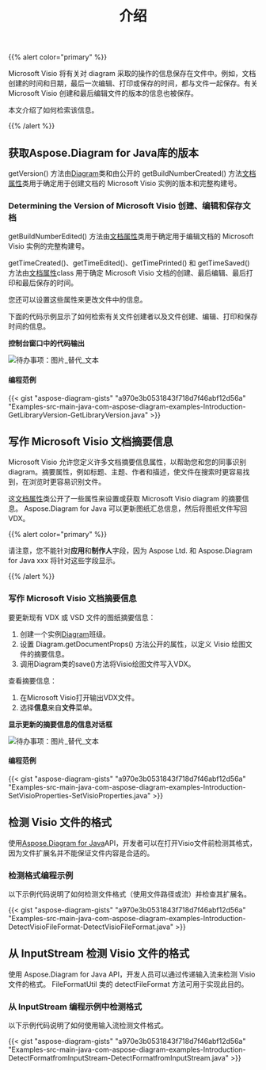 ﻿---
title: 介绍
type: docs
weight: 10
url: /zh/java/introduction/
---
{{% alert color="primary" %}} 

Microsoft Visio 将有关对 diagram 采取的操作的信息保存在文件中。例如，文档创建的时间和日期，最后一次编辑、打印或保存的时间，都与文件一起保存。有关 Microsoft Visio 创建和最后编辑文件的版本的信息也被保存。

本文介绍了如何检索该信息。

{{% /alert %}} 
## **获取Aspose.Diagram for Java库的版本**
getVersion() 方法由[Diagram](https://reference.aspose.com/diagram/java/com.aspose.diagram/Diagram)类和由公开的 getBuildNumberCreated() 方法[文档属性](https://reference.aspose.com/diagram/java/com.aspose.diagram/DocumentProperties)类用于确定用于创建文档的 Microsoft Visio 实例的版本和完整构建号。
### **Determining the Version of Microsoft Visio 创建、编辑和保存文档**
getBuildNumberEdited() 方法由[文档属性](https://reference.aspose.com/diagram/java/com.aspose.diagram/DocumentProperties)类用于确定用于编辑文档的 Microsoft Visio 实例的完整构建号。

getTimeCreated()、getTimeEdited()、getTimePrinted() 和 getTimeSaved() 方法由[文档属性](https://reference.aspose.com/diagram/java/com.aspose.diagram/DocumentProperties)class 用于确定 Microsoft Visio 文档的创建、最后编辑、最后打印和最后保存的时间。

您还可以设置这些属性来更改文件中的信息。

下面的代码示例显示了如何检索有关文件创建者以及文件创建、编辑、打印和保存时间的信息。

**控制台窗口中的代码输出** 

![待办事项：图片_替代_文本](introduction_1.png)
#### **编程范例**
{{< gist "aspose-diagram-gists" "a970e3b0531843f718d7f46abf12d56a" "Examples-src-main-java-com-aspose-diagram-examples-Introduction-GetLibraryVersion-GetLibraryVersion.java" >}}
## **写作 Microsoft Visio 文档摘要信息**
Microsoft Visio 允许您定义许多文档摘要信息属性，以帮助您和您的同事识别 diagram。摘要属性，例如标题、主题、作者和描述，使文件在搜索时更容易找到，在浏览时更容易识别文件。

这[文档属性](https://reference.aspose.com/diagram/java/com.aspose.diagram/DocumentProperties)类公开了一些属性来设置或获取 Microsoft Visio diagram 的摘要信息。 Aspose.Diagram for Java 可以更新图纸汇总信息，然后将图纸文件写回VDX。

{{% alert color="primary" %}} 

请注意，您不能针对**应用**和**制作人**字段，因为 Aspose Ltd. 和 Aspose.Diagram for Java xxx 将针对这些字段显示。

{{% /alert %}} 
### **写作 Microsoft Visio 文档摘要信息**
要更新现有 VDX 或 VSD 文件的图纸摘要信息：

1. 创建一个实例[Diagram](https://reference.aspose.com/diagram/java/com.aspose.diagram/Diagram)班级。
1. 设置 Diagram.getDocumentProps() 方法公开的属性，以定义 Visio 绘图文件的摘要信息。
1. 调用Diagram类的save()方法将Visio绘图文件写入VDX。

查看摘要信息：

1. 在Microsoft Visio打开输出VDX文件。
1. 选择**信息**来自**文件**菜单。

**显示更新的摘要信息的信息对话框** 

![待办事项：图片_替代_文本](introduction_2.png)
#### **编程范例**
{{< gist "aspose-diagram-gists" "a970e3b0531843f718d7f46abf12d56a" "Examples-src-main-java-com-aspose-diagram-examples-Introduction-SetVisioProperties-SetVisioProperties.java" >}}
## **检测 Visio 文件的格式**
使用[Aspose.Diagram for Java](https://products.aspose.com/diagram/java/)API，开发者可以在打开Visio文件前检测其格式，因为文件扩展名并不能保证文件内容是合适的。
### **检测格式编程示例**
以下示例代码说明了如何检测文件格式（使用文件路径或流）并检查其扩展名。

{{< gist "aspose-diagram-gists" "a970e3b0531843f718d7f46abf12d56a" "Examples-src-main-java-com-aspose-diagram-examples-Introduction-DetectVisioFileFormat-DetectVisioFileFormat.java" >}}
## **从 InputStream 检测 Visio 文件的格式**
使用 Aspose.Diagram for Java API，开发人员可以通过传递输入流来检测 Visio 文件的格式。 FileFormatUtil 类的 detectFileFormat 方法可用于实现此目的。
### **从 InputStream 编程示例中检测格式**
以下示例代码说明了如何使用输入流检测文件格式。

{{< gist "aspose-diagram-gists" "a970e3b0531843f718d7f46abf12d56a" "Examples-src-main-java-com-aspose-diagram-examples-Introduction-DetectFormatfromInputStream-DetectFormatfromInputStream.java" >}}
